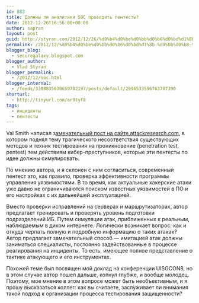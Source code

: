 ```yaml
---
id: 883
title: Должны ли аналитики SOC проводить пентесты?
date: 2012-12-26T16:56:00+00:00
author: sapran
layout: post
guid: http://styran.com/2012/12/26/%d0%b4%d0%be%d0%bb%d0%b6%d0%bd%d1%8b-%d0%bb%d0%b8-%d0%b0%d0%bd%d0%b0%d0%bb%d0%b8%d1%82%d0%b8%d0%ba%d0%b8-soc-%d0%bf%d1%80%d0%be%d0%b2%d0%be%d0%b4%d0%b8%d1%82%d1%8c-%d0%bf%d0%b5%d0%bd%d1%82%d0%b5%d1%81/
permalink: /2012/12/%d0%b4%d0%be%d0%bb%d0%b6%d0%bd%d1%8b-%d0%bb%d0%b8-%d0%b0%d0%bd%d0%b0%d0%bb%d0%b8%d1%82%d0%b8%d0%ba%d0%b8-soc-%d0%bf%d1%80%d0%be%d0%b2%d0%be%d0%b4%d0%b8%d1%82%d1%8c-%d0%bf%d0%b5%d0%bd%d1%82%d0%b5%d1%81/
blogger_blog:
  - securegalaxy.blogspot.com
blogger_author:
  - Vlad Styran
blogger_permalink:
  - /2012/12/soc.html
blogger_internal:
  - /feeds/3388835630659782197/posts/default/2996533596763707390
shorturl:
  - http://tinyurl.com/or9tyf8
tags:
  - инциденты
  - пентесты
---
```

Val Smith написал з[амечательный пост на сайте attackresearch.com](http://carnal0wnage.attackresearch.com/2012/12/your-soldiers-are-untrained.html), в котором поднял тему трагического&nbsp;несоответствия&nbsp;существующих методов и техник тестирования на проникновение (penetration test, pentest) тем действиям кибер-преступников, которые эти пентесты&nbsp;по идее должны симулировать.

По мнению автора, и я склонен с ним согласиться, современный пентест это, как правило, проверка эффективности программы управления уязвимостями. В то время, как актуальные хакерские атаки уже давно не&nbsp;ограничиваются&nbsp;поиском известных уязвимостей в ПО и его настройках с их дальнейшей эксплуатацией.

Вместо проверки исправлений на серверах и маршрутизаторах, автор предлагает&nbsp;тренировать&nbsp;и проверять уровень подготовки подразделений ИБ. Путем симуляции атак, приближенных к реальным, наблюдаемым в диком интернете. Логически возникает вопрос: как и откуда черпать полную и подробную информацию о таких атаках? Автор предлагает замечательный способ &#8212; имитацией атак должны заниматься специалисты, постоянно задействованные в процессе реагирования на инциденты. То есть, имеющее полное представление о тактике атакующего и его инструментах.

Похожей теме был посвящен мой доклад на конференции UISGCON8, но в этом случае автор пошел дальше, копнул глубже, и вообще молодец. Поэтому, мое мнение в этом вопросе может быть необъективным, и я прошу высказаться коллег: как вы считаете, заслуживает ли внимания такой подход к организации процесса тестирования защищенности?

<div class="addtoany_share_save_container addtoany_content_bottom">
  <div class="a2a_kit a2a_kit_size_32 addtoany_list a2a_target" id="wpa2a_255">
    <a class="a2a_button_facebook" href="http://www.addtoany.com/add_to/facebook?linkurl=https%3A%2F%2Fblog.styran.com%2F2012%2F12%2F%25d0%25b4%25d0%25be%25d0%25bb%25d0%25b6%25d0%25bd%25d1%258b-%25d0%25bb%25d0%25b8-%25d0%25b0%25d0%25bd%25d0%25b0%25d0%25bb%25d0%25b8%25d1%2582%25d0%25b8%25d0%25ba%25d0%25b8-soc-%25d0%25bf%25d1%2580%25d0%25be%25d0%25b2%25d0%25be%25d0%25b4%25d0%25b8%25d1%2582%25d1%258c-%25d0%25bf%25d0%25b5%25d0%25bd%25d1%2582%25d0%25b5%25d1%2581%2F&linkname=%D0%94%D0%BE%D0%BB%D0%B6%D0%BD%D1%8B%20%D0%BB%D0%B8%20%D0%B0%D0%BD%D0%B0%D0%BB%D0%B8%D1%82%D0%B8%D0%BA%D0%B8%20SOC%20%D0%BF%D1%80%D0%BE%D0%B2%D0%BE%D0%B4%D0%B8%D1%82%D1%8C%20%D0%BF%D0%B5%D0%BD%D1%82%D0%B5%D1%81%D1%82%D1%8B%3F" title="Facebook" rel="nofollow" target="_blank"></a><a class="a2a_button_twitter" href="http://www.addtoany.com/add_to/twitter?linkurl=https%3A%2F%2Fblog.styran.com%2F2012%2F12%2F%25d0%25b4%25d0%25be%25d0%25bb%25d0%25b6%25d0%25bd%25d1%258b-%25d0%25bb%25d0%25b8-%25d0%25b0%25d0%25bd%25d0%25b0%25d0%25bb%25d0%25b8%25d1%2582%25d0%25b8%25d0%25ba%25d0%25b8-soc-%25d0%25bf%25d1%2580%25d0%25be%25d0%25b2%25d0%25be%25d0%25b4%25d0%25b8%25d1%2582%25d1%258c-%25d0%25bf%25d0%25b5%25d0%25bd%25d1%2582%25d0%25b5%25d1%2581%2F&linkname=%D0%94%D0%BE%D0%BB%D0%B6%D0%BD%D1%8B%20%D0%BB%D0%B8%20%D0%B0%D0%BD%D0%B0%D0%BB%D0%B8%D1%82%D0%B8%D0%BA%D0%B8%20SOC%20%D0%BF%D1%80%D0%BE%D0%B2%D0%BE%D0%B4%D0%B8%D1%82%D1%8C%20%D0%BF%D0%B5%D0%BD%D1%82%D0%B5%D1%81%D1%82%D1%8B%3F" title="Twitter" rel="nofollow" target="_blank"></a><a class="a2a_button_google_plus" href="http://www.addtoany.com/add_to/google_plus?linkurl=https%3A%2F%2Fblog.styran.com%2F2012%2F12%2F%25d0%25b4%25d0%25be%25d0%25bb%25d0%25b6%25d0%25bd%25d1%258b-%25d0%25bb%25d0%25b8-%25d0%25b0%25d0%25bd%25d0%25b0%25d0%25bb%25d0%25b8%25d1%2582%25d0%25b8%25d0%25ba%25d0%25b8-soc-%25d0%25bf%25d1%2580%25d0%25be%25d0%25b2%25d0%25be%25d0%25b4%25d0%25b8%25d1%2582%25d1%258c-%25d0%25bf%25d0%25b5%25d0%25bd%25d1%2582%25d0%25b5%25d1%2581%2F&linkname=%D0%94%D0%BE%D0%BB%D0%B6%D0%BD%D1%8B%20%D0%BB%D0%B8%20%D0%B0%D0%BD%D0%B0%D0%BB%D0%B8%D1%82%D0%B8%D0%BA%D0%B8%20SOC%20%D0%BF%D1%80%D0%BE%D0%B2%D0%BE%D0%B4%D0%B8%D1%82%D1%8C%20%D0%BF%D0%B5%D0%BD%D1%82%D0%B5%D1%81%D1%82%D1%8B%3F" title="Google+" rel="nofollow" target="_blank"></a><a class="a2a_button_linkedin" href="http://www.addtoany.com/add_to/linkedin?linkurl=https%3A%2F%2Fblog.styran.com%2F2012%2F12%2F%25d0%25b4%25d0%25be%25d0%25bb%25d0%25b6%25d0%25bd%25d1%258b-%25d0%25bb%25d0%25b8-%25d0%25b0%25d0%25bd%25d0%25b0%25d0%25bb%25d0%25b8%25d1%2582%25d0%25b8%25d0%25ba%25d0%25b8-soc-%25d0%25bf%25d1%2580%25d0%25be%25d0%25b2%25d0%25be%25d0%25b4%25d0%25b8%25d1%2582%25d1%258c-%25d0%25bf%25d0%25b5%25d0%25bd%25d1%2582%25d0%25b5%25d1%2581%2F&linkname=%D0%94%D0%BE%D0%BB%D0%B6%D0%BD%D1%8B%20%D0%BB%D0%B8%20%D0%B0%D0%BD%D0%B0%D0%BB%D0%B8%D1%82%D0%B8%D0%BA%D0%B8%20SOC%20%D0%BF%D1%80%D0%BE%D0%B2%D0%BE%D0%B4%D0%B8%D1%82%D1%8C%20%D0%BF%D0%B5%D0%BD%D1%82%D0%B5%D1%81%D1%82%D1%8B%3F" title="LinkedIn" rel="nofollow" target="_blank"></a><a class="a2a_dd addtoany_share_save" href="https://www.addtoany.com/share"></a>
  </div>
</div>